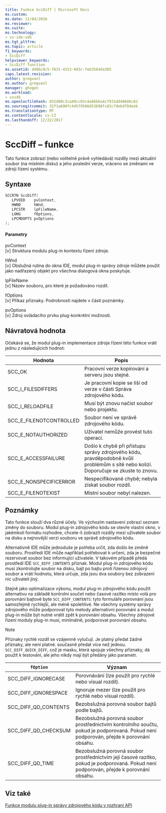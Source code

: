 ```yaml
---
title: Funkce SccDiff | Microsoft Docs
ms.custom: 
ms.date: 11/04/2016
ms.reviewer: 
ms.suite: 
ms.technology:
- vs-ide-sdk
ms.tgt_pltfrm: 
ms.topic: article
f1_keywords:
- SccDiff
helpviewer_keywords:
- SccDiff function
ms.assetid: d49bc8c5-f631-4153-9d3c-feb3564da305
caps.latest.revision: 
author: gregvanl
ms.author: gregvanl
manager: ghogen
ms.workload:
- vssdk
ms.openlocfilehash: 832d80c3ca49cc03c4a66b6a4cf931dd40686c82
ms.sourcegitcommit: 32f1a690fc445f9586d53698fc82c7debd784eeb
ms.translationtype: MT
ms.contentlocale: cs-CZ
ms.lasthandoff: 12/22/2017
---
```

# <a name="sccdiff-function"></a>SccDiff – funkce
Tato funkce zobrazí (nebo volitelně právě vyhledává) rozdíly mezi aktuální soubor (na místním disku) a jeho poslední verze, vráceno se změnami ve zdroji řízení systému.  
  
## <a name="syntax"></a>Syntaxe  
  
```cpp  
SCCRTN SccDiff(  
   LPVOID    pvContext,  
   HWND      hWnd,  
   LPCSTR    lpFileName,  
   LONG      fOptions,  
   LPCMDOPTS pvOptions  
);  
```  
  
#### <a name="parameters"></a>Parametry  
 pvContext  
 [v] Struktura modulu plug-in kontextu řízení zdroje.  
  
 hWnd  
 [v] Obslužná rutina do okna IDE, modul plug-in správy zdroje můžete použít jako nadřazený objekt pro všechna dialogová okna poskytuje.  
  
 lpFileName  
 [v] Název souboru, pro které je požadováno rozdíl.  
  
 fOptions  
 [v] Příkaz příznaky. Podrobnosti najdete v části poznámky.  
  
 pvOptions  
 [v] Zdroj ovládacího prvku plug-konkrétní možnosti.  
  
## <a name="return-value"></a>Návratová hodnota  
 Očekává se, že modul plug-in implementace zdroje řízení této funkce vrátí jednu z následujících hodnot:  
  
|Hodnota|Popis|  
|-----------|-----------------|  
|SCC_OK|Pracovní verze kopírování a serveru jsou stejné.|  
|SCC_I_FILESDIFFERS|Je pracovní kopie se liší od verze v části Správa zdrojového kódu.|  
|SCC_I_RELOADFILE|Musí být znovu načíst soubor nebo projektu.|  
|SCC_E_FILENOTCONTROLLED|Soubor není ve správě zdrojového kódu.|  
|SCC_E_NOTAUTHORIZED|Uživatel nemůže provést tuto operaci.|  
|SCC_E_ACCESSFAILURE|Došlo k chybě při přístupu správy zdrojového kódu, pravděpodobně kvůli problémům s sítě nebo kolizí. Doporučuje se zkuste to znovu.|  
|SCC_E_NONSPECIFICERROR|Nespecifikované chybě; nebyla získat soubor rozdíl.|  
|SCC_E_FILENOTEXIST|Místní soubor nebyl nalezen.|  
  
## <a name="remarks"></a>Poznámky  
 Tato funkce slouží dva různé účely. Ve výchozím nastavení zobrazí seznam změny do souboru. Modul plug-in zdrojového kódu se otevře vlastní okno, v jakémkoli formátu rozhodne, chcete-li zobrazit rozdíly mezi uživatele soubor na disku a nejnovější verzi souboru ve správě zdrojového kódu.  
  
 Alternativně IDE může jednoduše je potřeba určit, zda došlo ke změně souboru. Prostředí IDE může například potřebovat k určení, zda je bezpečné rezervovat soubor bez informující uživatele. V takovém případě předá prostředí IDE `SCC_DIFF_CONTENTS` příznak. Modul plug-in zdrojového kódu musí zkontrolujte soubor na disku, bajt po bajtu proti řízenou zdrojový soubor a vrátí hodnotu, která určuje, zda jsou dva soubory bez zobrazení nic uživateli jiný.  
  
 Stejně jako optimalizace výkonu, modul plug-in zdrojového kódu použít alternativu na základě kontrolní součet nebo časové razítko místo volá pro porovnání bajtové byte `SCC_DIFF_CONTENTS`: tyto formuláře porovnání jsou samozřejmě rychlejší, ale méně spolehlivé. Ne všechny systémy správy zdrojového může podporovat tyto metody alternativní porovnání a modul plug-in může být nutné vrátit zpět k porovnání obsahu. Všechny zdrojové řízení moduly plug-in musí, minimálně, podporovat porovnání obsahu.  
  
> [!NOTE]
>  Příznaky rychlé rozdíl se vzájemně vylučují. Je platný předat žádné příznaky, ale není platné. současně předat více než jednou. `SCC_DIFF_QUICK_DIFF`, což je masku, která spojuje všechny příznaky, dá použít k testování, ale jeho nikdy mají být předány jako parametr.  
  
|`fOption`|Význam|  
|---------------|-------------|  
|SCC_DIFF_IGNORECASE|Porovnávání (lze použít pro rychlé nebo visual rozdíl).|  
|SCC_DIFF_IGNORESPACE|Ignoruje mezer (lze použít pro rychlé nebo visual rozdíl).|  
|SCC_DIFF_QD_CONTENTS|Bezobslužná porovná soubor bajtů podle bajtů.|  
|SCC_DIFF_QD_CHECKSUM|Bezobslužná porovná soubor prostřednictvím kontrolního součtu, pokud je podporovaná. Pokud není podporován, přejde k porovnání obsahu.|  
|SCC_DIFF_QD_TIME|Bezobslužná porovná soubor prostřednictvím její časové razítko, pokud je podporovaná. Pokud není podporován, přejde k porovnání obsahu.|  
  
## <a name="see-also"></a>Viz také  
 [Funkce modulu plug-in správy zdrojového kódu v rozhraní API](../extensibility/source-control-plug-in-api-functions.md)